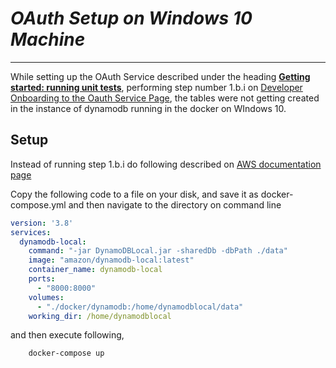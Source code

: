 # *OAuth Setup on Windows 10 Machine*

___

While setting up the OAuth Service described under the heading <strong><u>Getting started: running unit tests</u></strong>, performing step number 1.b.i on [Developer Onboarding to the Oauth Service Page][1], the tables were not getting created in the instance of dynamodb running in the docker on WIndows 10.

## Setup

Instead of running step 1.b.i do following described on [AWS documentation page][2]

Copy the following code to a file on your disk, and save it as docker-compose.yml and then navigate to the directory on command line

```yml
version: '3.8'
services:
  dynamodb-local:
    command: "-jar DynamoDBLocal.jar -sharedDb -dbPath ./data"
    image: "amazon/dynamodb-local:latest"
    container_name: dynamodb-local
    ports:
      - "8000:8000"
    volumes:
      - "./docker/dynamodb:/home/dynamodblocal/data"
    working_dir: /home/dynamodblocal
```

 and then execute following,

```bash
    docker-compose up
```

[1]:https://confluence.ellucian.com/pages/viewpage.action?spaceKey=PS&title=Developer+Onboarding+to+the+Oauth+Service
[2]:https://docs.aws.amazon.com/amazondynamodb/latest/developerguide/DynamoDBLocal.DownloadingAndRunning.html
